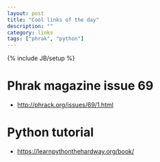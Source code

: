 ```yaml
---
layout: post
title: "Cool links of the day"
description: ""
category: links
tags: ["phrak", "python"]
---
```

{% include JB/setup %}

# Phrak magazine issue 69
- http://phrack.org/issues/69/1.html

# Python tutorial
- https://learnpythonthehardway.org/book/
